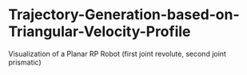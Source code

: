 # Trajectory-Generation-based-on-Triangular-Velocity-Profile
Visualization of a Planar RP Robot (first joint revolute, second joint prismatic) 
